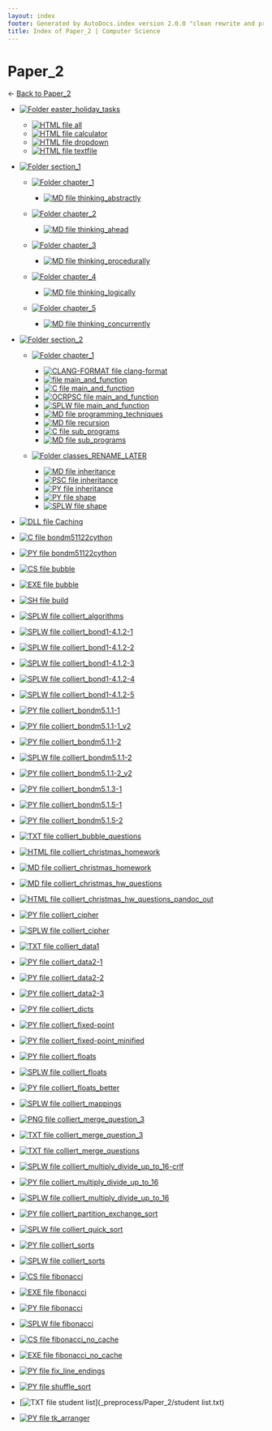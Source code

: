 ```yaml
---
layout: index
footer: Generated by AutoDocs.index version 2.0.0 "clean rewrite and preprocessing" ⓒ Starwort, 2020
title: Index of Paper_2 | Computer Science
---
```


# Paper_2

← [Back to Paper_2](..)

- [![Folder](https://starwort.github.io/computer-science/icon-folder.png) easter_holiday_tasks](_preprocess/Paper_2/easter_holiday_tasks)
  - [![HTML file](https://img.icons8.com/windows/512/4a90e2/regular-document.png) all](_preprocess/Paper_2/easter_holiday_tasks/all.html)
  - [![HTML file](https://img.icons8.com/windows/512/4a90e2/regular-document.png) calculator](_preprocess/Paper_2/easter_holiday_tasks/calculator.html)
  - [![HTML file](https://img.icons8.com/windows/512/4a90e2/regular-document.png) dropdown](_preprocess/Paper_2/easter_holiday_tasks/dropdown.html)
  - [![HTML file](https://img.icons8.com/windows/512/4a90e2/regular-document.png) textfile](_preprocess/Paper_2/easter_holiday_tasks/textfile.html)

- [![Folder](https://starwort.github.io/computer-science/icon-folder.png) section_1](_preprocess/Paper_2/section_1)
  - [![Folder](https://starwort.github.io/computer-science/icon-folder.png) chapter_1](_preprocess/Paper_2/section_1/chapter_1)
      - [![MD file](https://img.icons8.com/windows/512/4a90e2/regular-document.png) thinking_abstractly](_preprocess/Paper_2/section_1/chapter_1/thinking_abstractly.md)

  - [![Folder](https://starwort.github.io/computer-science/icon-folder.png) chapter_2](_preprocess/Paper_2/section_1/chapter_2)
      - [![MD file](https://img.icons8.com/windows/512/4a90e2/regular-document.png) thinking_ahead](_preprocess/Paper_2/section_1/chapter_2/thinking_ahead.md)

  - [![Folder](https://starwort.github.io/computer-science/icon-folder.png) chapter_3](_preprocess/Paper_2/section_1/chapter_3)
      - [![MD file](https://img.icons8.com/windows/512/4a90e2/regular-document.png) thinking_procedurally](_preprocess/Paper_2/section_1/chapter_3/thinking_procedurally.md)

  - [![Folder](https://starwort.github.io/computer-science/icon-folder.png) chapter_4](_preprocess/Paper_2/section_1/chapter_4)
      - [![MD file](https://img.icons8.com/windows/512/4a90e2/regular-document.png) thinking_logically](_preprocess/Paper_2/section_1/chapter_4/thinking_logically.md)

  - [![Folder](https://starwort.github.io/computer-science/icon-folder.png) chapter_5](_preprocess/Paper_2/section_1/chapter_5)
      - [![MD file](https://img.icons8.com/windows/512/4a90e2/regular-document.png) thinking_concurrently](_preprocess/Paper_2/section_1/chapter_5/thinking_concurrently.md)


- [![Folder](https://starwort.github.io/computer-science/icon-folder.png) section_2](_preprocess/Paper_2/section_2)
  - [![Folder](https://starwort.github.io/computer-science/icon-folder.png) chapter_1](_preprocess/Paper_2/section_2/chapter_1)
      - [![CLANG-FORMAT file](https://img.icons8.com/windows/512/4a90e2/file-configuration.png) clang-format](_preprocess/Paper_2/section_2/chapter_1/.clang-format)
      - [![ file](https://img.icons8.com/windows/512/4a90e2/binary-file.png) main_and_function](_preprocess/Paper_2/section_2/chapter_1/main_and_function)
      - [![C file](https://img.icons8.com/windows/512/4a90e2/c.png) main_and_function](_preprocess/Paper_2/section_2/chapter_1/main_and_function.c)
      - [![OCRPSC file](https://img.icons8.com/windows/512/4a90e2/code-file.png) main_and_function](_preprocess/Paper_2/section_2/chapter_1/main_and_function.ocrpsc)
      - [![SPLW file](https://starwort.github.io/computer-science/icon-splw.png) main_and_function](_preprocess/Paper_2/section_2/chapter_1/main_and_function.splw)
      - [![MD file](https://img.icons8.com/windows/512/4a90e2/regular-document.png) programming_techniques](_preprocess/Paper_2/section_2/chapter_1/programming_techniques.md)
      - [![MD file](https://img.icons8.com/windows/512/4a90e2/regular-document.png) recursion](_preprocess/Paper_2/section_2/chapter_1/recursion.md)
      - [![C file](https://img.icons8.com/windows/512/4a90e2/c.png) sub_programs](_preprocess/Paper_2/section_2/chapter_1/sub_programs.c)
      - [![MD file](https://img.icons8.com/windows/512/4a90e2/regular-document.png) sub_programs](_preprocess/Paper_2/section_2/chapter_1/sub_programs.md)

  - [![Folder](https://starwort.github.io/computer-science/icon-folder.png) classes_RENAME_LATER](_preprocess/Paper_2/section_2/classes_RENAME_LATER)
      - [![MD file](https://img.icons8.com/windows/512/4a90e2/regular-document.png) inheritance](_preprocess/Paper_2/section_2/classes_RENAME_LATER/inheritance.md)
      - [![PSC file](https://img.icons8.com/windows/512/4a90e2/code-file.png) inheritance](_preprocess/Paper_2/section_2/classes_RENAME_LATER/inheritance.psc)
      - [![PY file](https://img.icons8.com/windows/512/4a90e2/py.png) inheritance](_preprocess/Paper_2/section_2/classes_RENAME_LATER/inheritance.py)
      - [![PY file](https://img.icons8.com/windows/512/4a90e2/py.png) shape](_preprocess/Paper_2/section_2/classes_RENAME_LATER/shape.py)
      - [![SPLW file](https://starwort.github.io/computer-science/icon-splw.png) shape](_preprocess/Paper_2/section_2/classes_RENAME_LATER/shape.splw)


- [![DLL file](https://img.icons8.com/windows/512/4a90e2/dll.png) Caching](_preprocess/Paper_2/Caching.dll)
- [![C file](https://img.icons8.com/windows/512/4a90e2/c.png) bondm51122cython](_preprocess/Paper_2/bondm51122cython.c)
- [![PY file](https://img.icons8.com/windows/512/4a90e2/py.png) bondm51122cython](_preprocess/Paper_2/bondm51122cython.py)
- [![CS file](https://img.icons8.com/windows/512/4a90e2/cs.png) bubble](_preprocess/Paper_2/bubble.cs)
- [![EXE file](https://img.icons8.com/windows/512/4a90e2/exe.png) bubble](_preprocess/Paper_2/bubble.exe)
- [![SH file](https://img.icons8.com/windows/512/4a90e2/important-file.png) build](_preprocess/Paper_2/build.sh)
- [![SPLW file](https://starwort.github.io/computer-science/icon-splw.png) colliert_algorithms](_preprocess/Paper_2/colliert_algorithms.splw)
- [![SPLW file](https://starwort.github.io/computer-science/icon-splw.png) colliert_bond1-4.1.2-1](_preprocess/Paper_2/colliert_bond1-4.1.2-1.splw)
- [![SPLW file](https://starwort.github.io/computer-science/icon-splw.png) colliert_bond1-4.1.2-2](_preprocess/Paper_2/colliert_bond1-4.1.2-2.splw)
- [![SPLW file](https://starwort.github.io/computer-science/icon-splw.png) colliert_bond1-4.1.2-3](_preprocess/Paper_2/colliert_bond1-4.1.2-3.splw)
- [![SPLW file](https://starwort.github.io/computer-science/icon-splw.png) colliert_bond1-4.1.2-4](_preprocess/Paper_2/colliert_bond1-4.1.2-4.splw)
- [![SPLW file](https://starwort.github.io/computer-science/icon-splw.png) colliert_bond1-4.1.2-5](_preprocess/Paper_2/colliert_bond1-4.1.2-5.splw)
- [![PY file](https://img.icons8.com/windows/512/4a90e2/py.png) colliert_bondm5.1.1-1](_preprocess/Paper_2/colliert_bondm5.1.1-1.py)
- [![PY file](https://img.icons8.com/windows/512/4a90e2/py.png) colliert_bondm5.1.1-1_v2](_preprocess/Paper_2/colliert_bondm5.1.1-1_v2.py)
- [![PY file](https://img.icons8.com/windows/512/4a90e2/py.png) colliert_bondm5.1.1-2](_preprocess/Paper_2/colliert_bondm5.1.1-2.py)
- [![SPLW file](https://starwort.github.io/computer-science/icon-splw.png) colliert_bondm5.1.1-2](_preprocess/Paper_2/colliert_bondm5.1.1-2.splw)
- [![PY file](https://img.icons8.com/windows/512/4a90e2/py.png) colliert_bondm5.1.1-2_v2](_preprocess/Paper_2/colliert_bondm5.1.1-2_v2.py)
- [![PY file](https://img.icons8.com/windows/512/4a90e2/py.png) colliert_bondm5.1.3-1](_preprocess/Paper_2/colliert_bondm5.1.3-1.py)
- [![PY file](https://img.icons8.com/windows/512/4a90e2/py.png) colliert_bondm5.1.5-1](_preprocess/Paper_2/colliert_bondm5.1.5-1.py)
- [![PY file](https://img.icons8.com/windows/512/4a90e2/py.png) colliert_bondm5.1.5-2](_preprocess/Paper_2/colliert_bondm5.1.5-2.py)
- [![TXT file](https://img.icons8.com/windows/512/4a90e2/document.png) colliert_bubble_questions](_preprocess/Paper_2/colliert_bubble_questions.txt)
- [![HTML file](https://img.icons8.com/windows/512/4a90e2/regular-document.png) colliert_christmas_homework](_preprocess/Paper_2/colliert_christmas_homework.html)
- [![MD file](https://img.icons8.com/windows/512/4a90e2/regular-document.png) colliert_christmas_homework](_preprocess/Paper_2/colliert_christmas_homework.md)
- [![MD file](https://img.icons8.com/windows/512/4a90e2/regular-document.png) colliert_christmas_hw_questions](_preprocess/Paper_2/colliert_christmas_hw_questions.md)
- [![HTML file](https://img.icons8.com/windows/512/4a90e2/regular-document.png) colliert_christmas_hw_questions_pandoc_out](_preprocess/Paper_2/colliert_christmas_hw_questions_pandoc_out.html)
- [![PY file](https://img.icons8.com/windows/512/4a90e2/py.png) colliert_cipher](_preprocess/Paper_2/colliert_cipher.py)
- [![SPLW file](https://starwort.github.io/computer-science/icon-splw.png) colliert_cipher](_preprocess/Paper_2/colliert_cipher.splw)
- [![TXT file](https://img.icons8.com/windows/512/4a90e2/document.png) colliert_data1](_preprocess/Paper_2/colliert_data1.txt)
- [![PY file](https://img.icons8.com/windows/512/4a90e2/py.png) colliert_data2-1](_preprocess/Paper_2/colliert_data2-1.py)
- [![PY file](https://img.icons8.com/windows/512/4a90e2/py.png) colliert_data2-2](_preprocess/Paper_2/colliert_data2-2.py)
- [![PY file](https://img.icons8.com/windows/512/4a90e2/py.png) colliert_data2-3](_preprocess/Paper_2/colliert_data2-3.py)
- [![PY file](https://img.icons8.com/windows/512/4a90e2/py.png) colliert_dicts](_preprocess/Paper_2/colliert_dicts.py)
- [![PY file](https://img.icons8.com/windows/512/4a90e2/py.png) colliert_fixed-point](_preprocess/Paper_2/colliert_fixed-point.py)
- [![PY file](https://img.icons8.com/windows/512/4a90e2/py.png) colliert_fixed-point_minified](_preprocess/Paper_2/colliert_fixed-point_minified.py)
- [![PY file](https://img.icons8.com/windows/512/4a90e2/py.png) colliert_floats](_preprocess/Paper_2/colliert_floats.py)
- [![SPLW file](https://starwort.github.io/computer-science/icon-splw.png) colliert_floats](_preprocess/Paper_2/colliert_floats.splw)
- [![PY file](https://img.icons8.com/windows/512/4a90e2/py.png) colliert_floats_better](_preprocess/Paper_2/colliert_floats_better.py)
- [![SPLW file](https://starwort.github.io/computer-science/icon-splw.png) colliert_mappings](_preprocess/Paper_2/colliert_mappings.splw)
- [![PNG file](https://img.icons8.com/windows/512/4a90e2/image-document.png) colliert_merge_question_3](_preprocess/Paper_2/colliert_merge_question_3.png)
- [![TXT file](https://img.icons8.com/windows/512/4a90e2/document.png) colliert_merge_question_3](_preprocess/Paper_2/colliert_merge_question_3.txt)
- [![TXT file](https://img.icons8.com/windows/512/4a90e2/document.png) colliert_merge_questions](_preprocess/Paper_2/colliert_merge_questions.txt)
- [![SPLW file](https://starwort.github.io/computer-science/icon-splw.png) colliert_multiply_divide_up_to_16-crlf](_preprocess/Paper_2/colliert_multiply_divide_up_to_16-crlf.splw)
- [![PY file](https://img.icons8.com/windows/512/4a90e2/py.png) colliert_multiply_divide_up_to_16](_preprocess/Paper_2/colliert_multiply_divide_up_to_16.py)
- [![SPLW file](https://starwort.github.io/computer-science/icon-splw.png) colliert_multiply_divide_up_to_16](_preprocess/Paper_2/colliert_multiply_divide_up_to_16.splw)
- [![PY file](https://img.icons8.com/windows/512/4a90e2/py.png) colliert_partition_exchange_sort](_preprocess/Paper_2/colliert_partition_exchange_sort.py)
- [![SPLW file](https://starwort.github.io/computer-science/icon-splw.png) colliert_quick_sort](_preprocess/Paper_2/colliert_quick_sort.splw)
- [![PY file](https://img.icons8.com/windows/512/4a90e2/py.png) colliert_sorts](_preprocess/Paper_2/colliert_sorts.py)
- [![SPLW file](https://starwort.github.io/computer-science/icon-splw.png) colliert_sorts](_preprocess/Paper_2/colliert_sorts.splw)
- [![CS file](https://img.icons8.com/windows/512/4a90e2/cs.png) fibonacci](_preprocess/Paper_2/fibonacci.cs)
- [![EXE file](https://img.icons8.com/windows/512/4a90e2/exe.png) fibonacci](_preprocess/Paper_2/fibonacci.exe)
- [![PY file](https://img.icons8.com/windows/512/4a90e2/py.png) fibonacci](_preprocess/Paper_2/fibonacci.py)
- [![SPLW file](https://starwort.github.io/computer-science/icon-splw.png) fibonacci](_preprocess/Paper_2/fibonacci.splw)
- [![CS file](https://img.icons8.com/windows/512/4a90e2/cs.png) fibonacci_no_cache](_preprocess/Paper_2/fibonacci_no_cache.cs)
- [![EXE file](https://img.icons8.com/windows/512/4a90e2/exe.png) fibonacci_no_cache](_preprocess/Paper_2/fibonacci_no_cache.exe)
- [![PY file](https://img.icons8.com/windows/512/4a90e2/py.png) fix_line_endings](_preprocess/Paper_2/fix_line_endings.py)
- [![PY file](https://img.icons8.com/windows/512/4a90e2/py.png) shuffle_sort](_preprocess/Paper_2/shuffle_sort.py)
- [![TXT file](https://img.icons8.com/windows/512/4a90e2/document.png) student list](_preprocess/Paper_2/student list.txt)
- [![PY file](https://img.icons8.com/windows/512/4a90e2/py.png) tk_arranger](_preprocess/Paper_2/tk_arranger.py)
